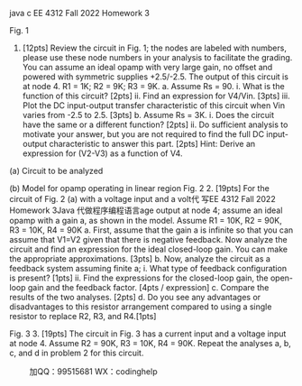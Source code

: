 java c
EE 4312
Fall 2022
Homework 3

Fig. 1
1. [12pts] Review the circuit in Fig. 1; the nodes are labeled with numbers, please use these node numbers in your analysis to facilitate the grading. You can assume an ideal opamp with very large gain, no offset and powered with symmetric supplies +2.5/-2.5. The output of this circuit is at node 4. R1 = 1K; R2 = 9K; R3 = 9K.
a. Assume Rs = 90.
i. What is the function of this circuit? [2pts]
ii. Find an expression for V4/Vin. [3pts]
iii. Plot the DC input-output transfer characteristic of this circuit when Vin varies from -2.5 to 2.5. [3pts]
b. Assume Rs = 3K.
i. Does the circuit have the same or a different function? [2pts]
ii. Do sufficient analysis to motivate your answer, but you are not required to find the full DC input-output characteristic to answer this part. [2pts]
Hint: Derive an expression for (V2-V3) as a function of V4.

(a) Circuit to be analyzed

(b) Model for opamp operating in linear region Fig. 2
2. [19pts] For the circuit of Fig. 2 (a) with a voltage input and a volt代 写EE 4312 Fall 2022 Homework 3Java
代做程序编程语言age output at node 4; assume an ideal opamp with a gain a, as shown in the model. Assume R1 = 10K, R2 = 90K, R3 = 10K, R4 = 90K
a. First, assume that the gain a is infinite so that you can assume that V1=V2 given that there is negative feedback. Now analyze the circuit and find an expression for the ideal closed-loop gain. You can make the appropriate approximations. [3pts]
b. Now, analyze the circuit as a feedback system assuming finite a;
i. What type of feedback configuration is present? [1pts]
ii. Find the expressions for the closed-loop gain, the open-loop gain and the feedback factor. [4pts / expression]
c. Compare the results of the two analyses. [2pts]
d. Do you see any advantages or disadvantages to this resistor arrangement compared to using a single resistor to replace R2, R3, and R4.[1pts]

Fig. 3
3. [19pts] The circuit in Fig. 3 has a current input and a voltage input at node 4. Assume R2 = 90K, R3 = 10K, R4 = 90K. Repeat the analyses a, b, c, and d in problem 2 for this circuit.





         
加QQ：99515681  WX：codinghelp

